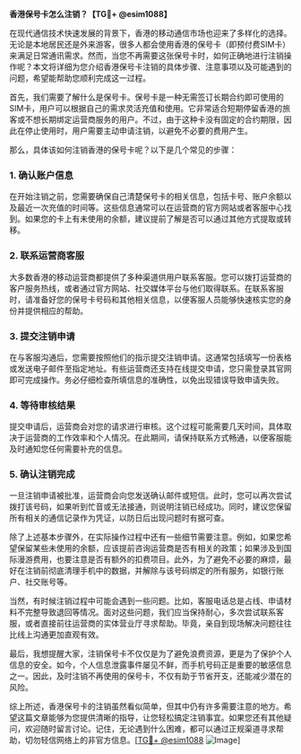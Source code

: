 **香港保号卡怎么注销？【TG💪+ @esim1088】**

在现代通信技术快速发展的背景下，香港的移动通信市场也迎来了多样化的选择。无论是本地居民还是外来游客，很多人都会使用香港的保号卡（即预付费SIM卡）来满足日常通讯需求。然而，当您不再需要这张保号卡时，如何正确地进行注销操作呢？本文将详细为您介绍香港保号卡注销的具体步骤、注意事项以及可能遇到的问题，希望能帮助您顺利完成这一过程。

首先，我们需要了解什么是保号卡。保号卡是一种无需签订长期合约即可使用的SIM卡，用户可以根据自己的需求灵活充值和使用。它非常适合短期停留香港的旅客或不想长期绑定运营商服务的用户。不过，由于这种卡没有固定的合约期限，因此在停止使用时，用户需要主动申请注销，以避免不必要的费用产生。

那么，具体该如何注销香港的保号卡呢？以下是几个常见的步骤：

### 1. **确认账户信息**
在开始注销之前，您需要确保自己清楚保号卡的相关信息，包括卡号、账户余额以及最近一次充值的时间等。这些信息通常可以在运营商的官方网站或者客服中心找到。如果您的卡上有未使用的余额，建议提前了解是否可以通过其他方式提取或转移。

### 2. **联系运营商客服**
大多数香港的移动运营商都提供了多种渠道供用户联系客服。您可以拨打运营商的客户服务热线，或者通过官方网站、社交媒体平台与他们取得联系。在联系客服时，请准备好您的保号卡号码和其他相关信息，以便客服人员能够快速核实您的身份并提供相应的帮助。

### 3. **提交注销申请**
在与客服沟通后，您需要按照他们的指示提交注销申请。这通常包括填写一份表格或发送电子邮件至指定地址。有些运营商还支持在线提交申请，您只需登录其官网即可完成操作。务必仔细检查所填信息的准确性，以免出现错误导致申请失败。

### 4. **等待审核结果**
提交申请后，运营商会对您的请求进行审核。这个过程可能需要几天时间，具体取决于运营商的工作效率和个人情况。在此期间，请保持联系方式畅通，以便客服能及时通知您任何需要补充的信息。

### 5. **确认注销完成**
一旦注销申请被批准，运营商会向您发送确认邮件或短信。此时，您可以再次尝试拨打该号码，如果听到忙音或无法接通，则说明注销已经成功。同时，建议您保留所有相关的通信记录作为凭证，以防日后出现问题时有据可查。

除了上述基本步骤外，在实际操作过程中还有一些细节需要注意。例如，如果您希望保留某些未使用的余额，应该提前咨询运营商是否有相关的政策；如果涉及到国际漫游费用，也要注意是否有额外的扣费项目。此外，为了避免不必要的麻烦，最好在注销前彻底清理手机中的数据，并解除与该号码绑定的所有服务，如银行账户、社交账号等。

当然，有时候注销过程中可能会遇到一些问题。比如，客服电话总是占线、申请材料不完整导致退回等情况。面对这些问题，我们应当保持耐心，多次尝试联系客服，或者直接前往运营商的实体营业厅寻求帮助。毕竟，亲自到现场解决问题往往比线上沟通更加直观有效。

最后，我想提醒大家，注销保号卡不仅仅是为了避免浪费资源，更是为了保护个人信息的安全。如今，个人信息泄露事件屡见不鲜，而手机号码正是重要的敏感信息之一。因此，及时注销不再使用的保号卡，不仅有助于节省开支，还能减少潜在的风险。

综上所述，香港保号卡的注销虽然看似简单，但其中仍有许多需要注意的地方。希望这篇文章能够为您提供清晰的指导，让您轻松搞定注销事宜。如果您还有其他疑问，欢迎随时留言讨论。记住，无论遇到什么困难，都可以通过正规渠道寻求帮助，切勿轻信网络上的非官方信息。[[TG💪+ @esim1088](https://t.me/s/esim1088) ![Image](https://i.postimg.cc/4NQfJmqS/Snipaste-2025-05-13-00-14-12.png)]